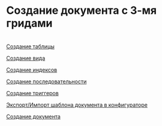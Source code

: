 # Создание документа с 3-мя гридами

[  
Создание таблицы](sozdanie-tablicy.md)

[Создание вида](sozdanie-vida.md)

[Создание индексов](sozdanie-indeksov.md)

[Создание последовательности](sozdanie-posledovatelnosti.md)

[Создание триггеров](sozdanie-triggerov.md)

[Экспорт/Импорт шаблона документа в конфигураторе](eksport-import-shablona-dokumenta-v-konfiguratore.md)

[Создание документа](sozdanie-dokumenta/)

